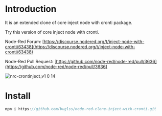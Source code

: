 # Introduction 

It is an extended clone of core inject node with cronti package.

Try this version of core inject node with cronti.

Node-Red Forum: [https://discourse.nodered.org/t/inject-node-with-cronti/63438](https://discourse.nodered.org/t/inject-node-with-cronti/63438)

Node-Red Pull Request: [https://github.com/node-red/node-red/pull/3636](https://github.com/node-red/node-red/pull/3636)

![nrc-crontinject_v1 0 14](https://user-images.githubusercontent.com/16067517/174184999-2362f876-1e8a-43f3-984d-752df3b59eb5.gif)

# Install

```js
npm i https://github.com/buglss/node-red-clone-inject-with-cronti.git
```
